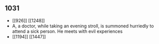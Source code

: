 ## 1031
- [[926]] [[1248]] 
- A, a doctor, while taking an evening stroll, is summoned hurriedly to attend a sick person. He meets with evil experiences
- [[1194]] [[1447]] 

